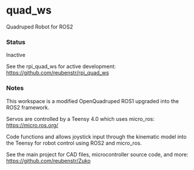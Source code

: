 # quad_ws
Quadruped Robot for ROS2 

### Status

Inactive

See the rpi_quad_ws for active development: https://github.com/reubenstr/rpi_quad_ws

### Notes

This workspace is a modified OpenQuadruped ROS1 upgraded into the ROS2 framework. 

Servos are controlled by a Teensy 4.0 which uses micro_ros: https://micro.ros.org/

Code functions and allows joystick input through the kinematic model into the Teensy for robot control using ROS2 and micro_ros.

See the main project for CAD files, microcontroller source code, and more: https://github.com/reubenstr/Zuko
